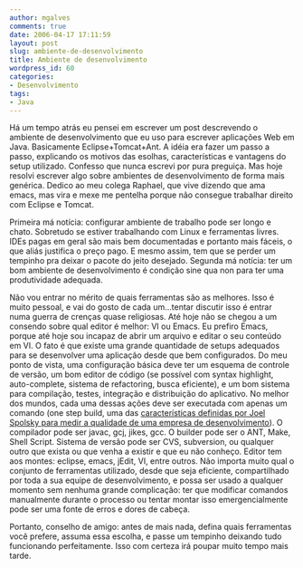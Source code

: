 ```yaml
---
author: mgalves
comments: true
date: 2006-04-17 17:11:59
layout: post
slug: ambiente-de-desenvolvimento
title: Ambiente de desenvolvimento
wordpress_id: 60
categories:
- Desenvolvimento
tags:
- Java
---
```


Há um tempo atrás eu pensei em escrever um post descrevendo o ambiente de desenvolvimento que eu uso para escrever aplicações Web em Java. Basicamente Eclipse+Tomcat+Ant. A idéia era fazer um passo a passo, explicando os motivos das esolhas, características e vantagens do setup utilizado. Confesso que nunca escrevi por pura preguiça. Mas hoje resolvi escrever algo sobre ambientes de desenvolvimento de forma mais genérica. Dedico ao meu colega Raphael, que vive dizendo que ama emacs, mas vira e mexe me pentelha porque não consegue trabalhar direito com Eclipse e Tomcat.

Primeira má notícia: configurar ambiente de trabalho pode ser longo e chato. Sobretudo se  estiver trabalhando com  Linux e ferramentas livres. IDEs pagas em geral são mais bem documentadas e portanto mais fáceis, o que aliás justifica o  preço pago. E mesmo assim, tem que se perder um tempinho pra deixar o pacote do jeito desejado. Segunda má notícia: ter um bom ambiente de desenvolvimento é condição sine qua non para ter uma produtividade adequada.

Não vou entrar no mérito de quais ferramentas são as melhores. Isso é muito pessoal, e vai do gosto de cada um...tentar discutir isso é entrar numa guerra de crenças quase religiosas. Até hoje não se chegou a um consendo sobre qual editor é melhor: VI ou Emacs. Eu prefiro Emacs, porque até hoje sou incapaz de abrir um arquivo e editar o seu conteúdo em VI.  O fato é que existe uma grande quantidade de setups adequados para se desenvolver uma aplicação desde que bem configurados. Do meu ponto de vista, uma configuração básica deve ter um esquema de  controle de versão, um bom editor de código (se possível com syntax highlight, auto-complete, sistema de refactoring,  busca eficiente), e um bom sistema para  compilação, testes, integração e distribuição do aplicativo. No melhor dos mundos, cada uma dessas ações deve ser executada com apenas um comando (one step build, uma das  [características definidas por Joel Spolsky para medir a qualidade de uma empresa de desenvolvimento](http://log4dev.blogspot.com/2006/01/teste-simples-de-qualidade-de.html)). O compilador pode ser  javac, gcj, jikes, gcc. O builder pode ser o ANT, Make, Shell Script. Sistema de versão pode ser CVS, subversion, ou qualquer outro que exista ou que venha a existir e que eu não conheço. Editor tem aos montes: eclipse, emacs, jEdit, VI, entre outros. Não importa muito qual o conjunto de ferramentas utilizado, desde que seja eficiente, compartilhado por toda a sua equipe de desenvolvimento,  e possa ser usado a qualquer momento sem nenhuma grande complicação: ter que modificar comandos manualmente durante o processo ou tentar montar isso emergencialmente pode ser uma fonte de erros e dores de cabeça.

Portanto, conselho de amigo: antes de mais nada, defina quais ferramentas você prefere, assuma essa escolha, e passe um tempinho deixando tudo funcionando perfeitamente. Isso com certeza irá poupar muito tempo mais tarde.
